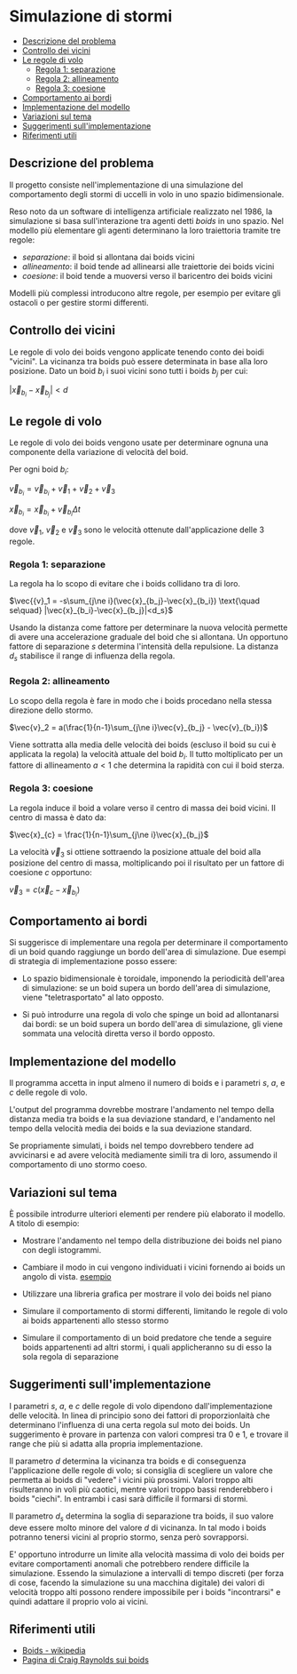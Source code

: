 <!-- omit in toc -->
# Simulazione di stormi

- [Descrizione del problema](#descrizione-del-problema)
- [Controllo dei vicini](#controllo-dei-vicini)
- [Le regole di volo](#le-regole-di-volo)
  - [Regola 1: separazione](#regola-1-separazione)
  - [Regola 2: allineamento](#regola-2-allineamento)
  - [Regola 3: coesione](#regola-3-coesione)
- [Comportamento ai bordi](#comportamento-ai-bordi)
- [Implementazione del modello](#implementazione-del-modello)
- [Variazioni sul tema](#variazioni-sul-tema)
- [Suggerimenti sull'implementazione](#suggerimenti-sullimplementazione)
- [Riferimenti utili](#riferimenti-utili)

## Descrizione del problema

Il progetto consiste nell'implementazione di una simulazione del comportamento degli stormi di uccelli in volo in uno
spazio bidimensionale.

Reso noto da un software di intelligenza artificiale realizzato nel 1986, la simulazione si basa sull'interazione tra
agenti detti *boids* in uno spazio. Nel modello più elementare gli agenti determinano la loro traiettoria tramite tre
regole:

- *separazione*: il boid si allontana dai boids vicini
- *allineamento*: il boid tende ad allinearsi alle traiettorie dei boids vicini
- *coesione*: il boid tende a muoversi verso il baricentro dei boids vicini

Modelli più complessi introducono altre regole, per esempio per evitare gli ostacoli o per gestire stormi differenti.

## Controllo dei vicini

Le regole di volo dei boids vengono applicate tenendo conto dei boidi "vicini".
La vicinanza tra boids può essere determinata in base alla loro posizione. Dato un boid $b_i$ i suoi vicini sono tutti i boids $b_j$ per cui:

$|\vec{x}_{b_i}-\vec{x}_{b_j}|<d$

## Le regole di volo

Le regole di volo dei boids vengono usate per determinare ognuna una componente della variazione di velocità del boid.

Per ogni boid $b_i$:

$\vec{v}_{b_i}=\vec{v}_{b_i}+\vec{v}_1+\vec{v}_2+\vec{v}_3$

$\vec{x}_{b_i}=\vec{x}_{b_i}+\vec{v}_{b_i} \Delta t$

dove $\vec{v}_1$, $\vec{v}_2$ e $\vec{v}_3$ sono le velocità ottenute dall'applicazione delle 3 regole.

### Regola 1: separazione

La regola ha lo scopo di evitare che i boids collidano tra di loro.

$\vec{{v}_1 = -s\sum_{j\ne i}(\vec{x}_{b_j}-\vec{x}_{b_i}) \text{\quad se\quad} |\vec{x}_{b_i}-\vec{x}_{b_j}|<d_s}$

Usando la distanza come fattore per determinare la nuova velocità permette di avere una accelerazione graduale del boid che si allontana. Un opportuno fattore di separazione $s$ determina l'intensità della repulsione. La distanza $d_s$ stabilisce il range di influenza della regola.

### Regola 2: allineamento

Lo scopo della regola è fare in modo che i boids procedano nella stessa direzione dello stormo.

$\vec{v}_2 = a(\frac{1}{n-1}\sum_{j\ne i}\vec{v}_{b_j} - \vec{v}_{b_i})$

Viene sottratta alla media delle velocità dei boids (escluso il boid su cui è applicata la regola) la velocità attuale del boid $b_i$. Il tutto moltiplicato per un fattore di allineamento $a<1$ che determina la rapidità con cui il boid sterza.

### Regola 3: coesione

La regola induce il boid a volare verso il centro di massa dei boid vicini. Il centro di massa è dato da:

$\vec{x}_{c} = \frac{1}{n-1}\sum_{j\ne i}\vec{x}_{b_j}$

La velocità $\vec{v}_3$ si ottiene sottraendo la posizione attuale del boid alla posizione del centro di massa, moltiplicando poi il risultato per un fattore di coesione $c$ opportuno:

$\vec{v}_3 = c(\vec{x}_{c}-\vec{x}_{b_i})$

## Comportamento ai bordi

Si suggerisce di implementare una regola per determinare il comportamento di un boid
quando raggiunge un bordo dell'area di simulazione. Due esempi di strategia di implementazione
posso essere:

- Lo spazio bidimensionale è toroidale, imponendo la periodicità dell'area di simulazione: se un boid supera un bordo
dell'area di simulazione, viene "teletrasportato" al lato opposto.

- Si può introdurre una regola di volo che spinge un boid ad allontanarsi dai bordi: se un boid supera un bordo dell'area di simulazione, gli viene sommata una velocità diretta verso il bordo opposto.

## Implementazione del modello

Il programma accetta in input almeno il numero di boids e i parametri $s$, $a$, e $c$ delle regole di volo.

L'output del programma dovrebbe mostrare l'andamento nel tempo della distanza media tra boids e la sua deviazione standard, e l'andamento nel tempo della velocità media dei boids e la sua deviazione standard.

Se propriamente simulati, i boids nel tempo dovrebbero tendere ad avvicinarsi e ad avere velocità mediamente simili tra di loro, assumendo il comportamento di uno stormo coeso.

## Variazioni sul tema

È possibile introdurre ulteriori elementi per rendere
più elaborato il modello. A titolo di esempio:

- Mostrare l'andamento nel tempo della distribuzione dei boids nel piano con degli istogrammi.

- Cambiare il modo in cui vengono individuati i vicini fornendo ai boids un angolo di vista. [esempio](http://www.red3d.com/cwr/boids/images/neighborhood.gif)

- Utilizzare una libreria grafica per mostrare il volo dei boids nel piano

- Simulare il comportamento di stormi differenti, limitando le regole di volo ai boids appartenenti allo stesso stormo

- Simulare il comportamento di un boid predatore che tende a seguire boids appartenenti ad altri stormi, i quali applicheranno su di esso la sola regola di separazione

## Suggerimenti sull'implementazione

I parametri $s$, $a$, e $c$ delle regole di volo dipendono dall'implementazione delle velocità. In linea di principio
sono dei fattori di proporzionlaità che determinano l'influenza di una certa regola sul moto dei boids. Un suggerimento
è provare in partenza con valori compresi tra 0 e 1, e trovare il range che più si adatta alla propria implementazione.

Il parametro $d$ determina la vicinanza tra boids e di conseguenza l'applicazione delle regole di volo; si consiglia di
scegliere un valore che permetta ai boids di "vedere" i vicini più prossimi. Valori troppo alti risulteranno in voli più
caotici, mentre valori troppo bassi renderebbero i boids "ciechi". In entrambi i casi sarà difficile il formarsi di
stormi.

Il parametro $d_s$ determina la soglia di separazione tra boids, il suo valore deve essere molto minore del valore $d$
di vicinanza. In tal modo i boids potranno tenersi vicini al proprio stormo, senza però sovrapporsi.

E' opportuno introdurre un limite alla velocità massima di volo dei boids per evitare comportamenti anomali che
potrebbero rendere difficile la simulazione. Essendo la simulazione a intervalli di tempo discreti (per forza di cose,
facendo la simulazione su una macchina digitale) dei valori di velocità troppo alti possono rendere impossibile per i
boids "incontrarsi" e quindi adattare il proprio volo ai vicini.

## Riferimenti utili

- [Boids - wikipedia](https://it.wikipedia.org/wiki/Boids)
- [Pagina di Craig Raynolds sui boids](http://www.red3d.com/cwr/boids/)
